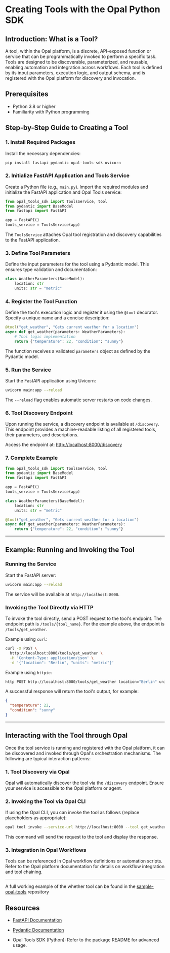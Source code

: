 # Creating Tools with the Opal Python SDK

## Introduction: What is a Tool?

A tool, within the Opal platform, is a discrete, API-exposed function or service that can be programmatically invoked to perform a specific task. Tools are designed to be discoverable, parameterized, and reusable, enabling automation and integration across workflows. Each tool is defined by its input parameters, execution logic, and output schema, and is registered with the Opal platform for discovery and invocation.

## Prerequisites

- Python 3.8 or higher
- Familiarity with Python programming

## Step-by-Step Guide to Creating a Tool

### 1. Install Required Packages

Install the necessary dependencies:

```bash
pip install fastapi pydantic opal-tools-sdk uvicorn
```

### 2. Initialize FastAPI Application and Tools Service

Create a Python file (e.g., `main.py`). Import the required modules and initialize the FastAPI application and Opal Tools service:

```python
from opal_tools_sdk import ToolsService, tool
from pydantic import BaseModel
from fastapi import FastAPI

app = FastAPI()
tools_service = ToolsService(app)
```

The `ToolsService` attaches Opal tool registration and discovery capabilities to the FastAPI application.

### 3. Define Tool Parameters

Define the input parameters for the tool using a Pydantic model. This ensures type validation and documentation:

```python
class WeatherParameters(BaseModel):
    location: str
    units: str = "metric"
```

### 4. Register the Tool Function

Define the tool's execution logic and register it using the `@tool` decorator. Specify a unique name and a concise description:

```python
@tool("get_weather", "Gets current weather for a location")
async def get_weather(parameters: WeatherParameters):
    # Tool logic implementation
    return {"temperature": 22, "condition": "sunny"}
```

The function receives a validated `parameters` object as defined by the Pydantic model.

### 5. Run the Service

Start the FastAPI application using Uvicorn:

```bash
uvicorn main:app --reload
```

The `--reload` flag enables automatic server restarts on code changes.

### 6. Tool Discovery Endpoint

Upon running the service, a discovery endpoint is available at `/discovery`. This endpoint provides a machine-readable listing of all registered tools, their parameters, and descriptions.

Access the endpoint at: [http://localhost:8000/discovery](http://localhost:8000/discovery)

### 7. Complete Example

```python
from opal_tools_sdk import ToolsService, tool
from pydantic import BaseModel
from fastapi import FastAPI

app = FastAPI()
tools_service = ToolsService(app)

class WeatherParameters(BaseModel):
    location: str
    units: str = "metric"

@tool("get_weather", "Gets current weather for a location")
async def get_weather(parameters: WeatherParameters):
    return {"temperature": 22, "condition": "sunny"}
```

---

## Example: Running and Invoking the Tool

### Running the Service

Start the FastAPI server:

```bash
uvicorn main:app --reload
```

The service will be available at `http://localhost:8000`.

### Invoking the Tool Directly via HTTP

To invoke the tool directly, send a POST request to the tool's endpoint. The endpoint path is `/tools/{tool_name}`. For the example above, the endpoint is `/tools/get_weather`.

Example using `curl`:

```bash
curl -X POST \
  http://localhost:8000/tools/get_weather \
  -H 'Content-Type: application/json' \
  -d '{"location": "Berlin", "units": "metric"}'
```

Example using `httpie`:

```bash
http POST http://localhost:8000/tools/get_weather location="Berlin" units="metric"
```

A successful response will return the tool's output, for example:

```json
{
  "temperature": 22,
  "condition": "sunny"
}
```

---

## Interacting with the Tool through Opal

Once the tool service is running and registered with the Opal platform, it can be discovered and invoked through Opal's orchestration mechanisms. The following are typical interaction patterns:

### 1. Tool Discovery via Opal

Opal will automatically discover the tool via the `/discovery` endpoint. Ensure your service is accessible to the Opal platform or agent.

### 2. Invoking the Tool via Opal CLI

If using the Opal CLI, you can invoke the tool as follows (replace placeholders as appropriate):

```bash
opal tool invoke --service-url http://localhost:8000 --tool get_weather --params '{"location": "Berlin", "units": "metric"}'
```

This command will send the request to the tool and display the response.

### 3. Integration in Opal Workflows

Tools can be referenced in Opal workflow definitions or automation scripts. Refer to the Opal platform documentation for details on workflow integration and tool chaining.

---

A full working example of the whether tool can be found in the [sample-opal-tools](https://github.com/newscred/sample-opal-tools/tree/main/python/weather) repository 


## Resources

- [FastAPI Documentation](https://fastapi.tiangolo.com/)
- [Pydantic Documentation](https://docs.pydantic.dev/)

- Opal Tools SDK (Python): Refer to the package README for advanced usage.
